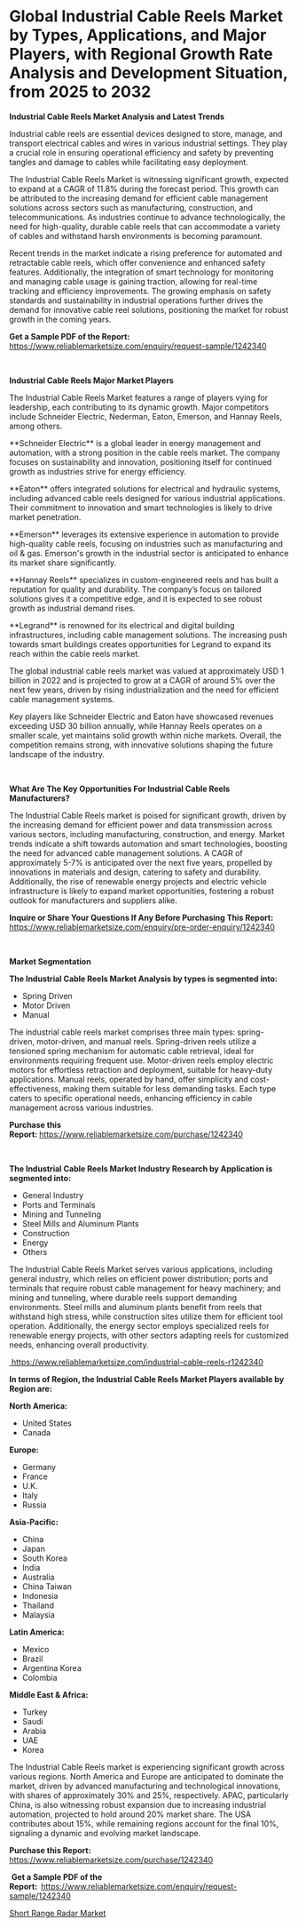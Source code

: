 <p><h1>Global Industrial Cable Reels Market by Types, Applications, and Major Players, with Regional Growth Rate Analysis and Development Situation, from 2025 to 2032</h1></p><p><strong>Industrial Cable Reels Market Analysis and Latest Trends</strong></p>
<p><p>Industrial cable reels are essential devices designed to store, manage, and transport electrical cables and wires in various industrial settings. They play a crucial role in ensuring operational efficiency and safety by preventing tangles and damage to cables while facilitating easy deployment.</p><p>The Industrial Cable Reels Market is witnessing significant growth, expected to expand at a CAGR of 11.8% during the forecast period. This growth can be attributed to the increasing demand for efficient cable management solutions across sectors such as manufacturing, construction, and telecommunications. As industries continue to advance technologically, the need for high-quality, durable cable reels that can accommodate a variety of cables and withstand harsh environments is becoming paramount.</p><p>Recent trends in the market indicate a rising preference for automated and retractable cable reels, which offer convenience and enhanced safety features. Additionally, the integration of smart technology for monitoring and managing cable usage is gaining traction, allowing for real-time tracking and efficiency improvements. The growing emphasis on safety standards and sustainability in industrial operations further drives the demand for innovative cable reel solutions, positioning the market for robust growth in the coming years.</p></p>
<p><strong>Get a Sample PDF of the Report:&nbsp;</strong> <a href="https://www.reliablemarketsize.com/enquiry/request-sample/1242340?utm_campaign=1845&utm_medium=2&utm_source=Github&utm_content=ia&utm_term=21022025&utm_id=industrial-cable-reels">https://www.reliablemarketsize.com/enquiry/request-sample/1242340</a></p>
<p>&nbsp;</p>
<p><strong>Industrial Cable Reels Major Market Players</strong></p>
<p><p>The Industrial Cable Reels Market features a range of players vying for leadership, each contributing to its dynamic growth. Major competitors include Schneider Electric, Nederman, Eaton, Emerson, and Hannay Reels, among others.</p><p>**Schneider Electric** is a global leader in energy management and automation, with a strong position in the cable reels market. The company focuses on sustainability and innovation, positioning itself for continued growth as industries strive for energy efficiency.</p><p>**Eaton** offers integrated solutions for electrical and hydraulic systems, including advanced cable reels designed for various industrial applications. Their commitment to innovation and smart technologies is likely to drive market penetration.</p><p>**Emerson** leverages its extensive experience in automation to provide high-quality cable reels, focusing on industries such as manufacturing and oil & gas. Emerson's growth in the industrial sector is anticipated to enhance its market share significantly.</p><p>**Hannay Reels** specializes in custom-engineered reels and has built a reputation for quality and durability. The company’s focus on tailored solutions gives it a competitive edge, and it is expected to see robust growth as industrial demand rises.</p><p>**Legrand** is renowned for its electrical and digital building infrastructures, including cable management solutions. The increasing push towards smart buildings creates opportunities for Legrand to expand its reach within the cable reels market.</p><p>The global industrial cable reels market was valued at approximately USD 1 billion in 2022 and is projected to grow at a CAGR of around 5% over the next few years, driven by rising industrialization and the need for efficient cable management systems.</p><p>Key players like Schneider Electric and Eaton have showcased revenues exceeding USD 30 billion annually, while Hannay Reels operates on a smaller scale, yet maintains solid growth within niche markets. Overall, the competition remains strong, with innovative solutions shaping the future landscape of the industry.</p></p>
<p>&nbsp;</p>
<p><strong>What Are The Key Opportunities For Industrial Cable Reels Manufacturers?</strong></p>
<p><p>The Industrial Cable Reels market is poised for significant growth, driven by the increasing demand for efficient power and data transmission across various sectors, including manufacturing, construction, and energy. Market trends indicate a shift towards automation and smart technologies, boosting the need for advanced cable management solutions. A CAGR of approximately 5-7% is anticipated over the next five years, propelled by innovations in materials and design, catering to safety and durability. Additionally, the rise of renewable energy projects and electric vehicle infrastructure is likely to expand market opportunities, fostering a robust outlook for manufacturers and suppliers alike.</p></p>
<p><strong>Inquire or Share Your Questions If Any Before Purchasing This Report:</strong> <a href="https://www.reliablemarketsize.com/enquiry/pre-order-enquiry/1242340?utm_campaign=1845&utm_medium=2&utm_source=Github&utm_content=ia&utm_term=21022025&utm_id=industrial-cable-reels">https://www.reliablemarketsize.com/enquiry/pre-order-enquiry/1242340</a></p>
<p>&nbsp;</p>
<p><strong>Market Segmentation</strong></p>
<p><strong>The Industrial Cable Reels Market Analysis by types is segmented into:</strong></p>
<p><ul><li>Spring Driven</li><li>Motor Driven</li><li>Manual</li></ul></p>
<p><p>The industrial cable reels market comprises three main types: spring-driven, motor-driven, and manual reels. Spring-driven reels utilize a tensioned spring mechanism for automatic cable retrieval, ideal for environments requiring frequent use. Motor-driven reels employ electric motors for effortless retraction and deployment, suitable for heavy-duty applications. Manual reels, operated by hand, offer simplicity and cost-effectiveness, making them suitable for less demanding tasks. Each type caters to specific operational needs, enhancing efficiency in cable management across various industries.</p></p>
<p><strong>Purchase this Report:&nbsp;</strong><a href="https://www.reliablemarketsize.com/purchase/1242340?utm_campaign=1845&utm_medium=2&utm_source=Github&utm_content=ia&utm_term=21022025&utm_id=industrial-cable-reels">https://www.reliablemarketsize.com/purchase/1242340</a></p>
<p>&nbsp;</p>
<p><strong>The Industrial Cable Reels Market Industry Research by Application is segmented into:</strong></p>
<p><ul><li>General Industry</li><li>Ports and Terminals</li><li>Mining and Tunneling</li><li>Steel Mills and Aluminum Plants</li><li>Construction</li><li>Energy</li><li>Others</li></ul></p>
<p><p>The Industrial Cable Reels Market serves various applications, including general industry, which relies on efficient power distribution; ports and terminals that require robust cable management for heavy machinery; and mining and tunneling, where durable reels support demanding environments. Steel mills and aluminum plants benefit from reels that withstand high stress, while construction sites utilize them for efficient tool operation. Additionally, the energy sector employs specialized reels for renewable energy projects, with other sectors adapting reels for customized needs, enhancing overall productivity.</p></p>
<p><a href="https://www.reliablemarketsize.com/industrial-cable-reels-r1242340?utm_campaign=1845&utm_medium=2&utm_source=Github&utm_content=ia&utm_term=21022025&utm_id=industrial-cable-reels">&nbsp;https://www.reliablemarketsize.com/industrial-cable-reels-r1242340</a></p>
<p><strong>In terms of Region, the Industrial Cable Reels Market Players available by Region are:</strong></p>
<p>
    <p> <strong> North America: </strong>
        <ul>
            <li>United States</li>
            <li>Canada</li>
        </ul>
        </p> 
    <p> <strong> Europe: </strong>
        <ul>
            <li>Germany</li>
            <li>France</li>
            <li>U.K.</li>
            <li>Italy</li>
            <li>Russia</li>
        </ul>
        </p> 
    <p> <strong> Asia-Pacific: </strong>
        <ul>
            <li>China</li>
            <li>Japan</li>
            <li>South Korea</li>
            <li>India</li>
            <li>Australia</li>
            <li>China Taiwan</li>
            <li>Indonesia</li>
            <li>Thailand</li>
            <li>Malaysia</li>
        </ul>
        </p> 
    <p> <strong> Latin America: </strong>
        <ul>
            <li>Mexico</li>
            <li>Brazil</li>
            <li>Argentina Korea</li>
            <li>Colombia</li>
        </ul>
        </p> 
    <p> <strong> Middle East & Africa: </strong>
        <ul>
            <li>Turkey</li>
            <li>Saudi</li>
            <li>Arabia</li>
            <li>UAE</li>
            <li>Korea</li>
        </ul>
    </p>
    </p>
<p><p>The Industrial Cable Reels market is experiencing significant growth across various regions. North America and Europe are anticipated to dominate the market, driven by advanced manufacturing and technological innovations, with shares of approximately 30% and 25%, respectively. APAC, particularly China, is also witnessing robust expansion due to increasing industrial automation, projected to hold around 20% market share. The USA contributes about 15%, while remaining regions account for the final 10%, signaling a dynamic and evolving market landscape.</p></p>
<p><strong>Purchase this Report: </strong><a href="https://www.reliablemarketsize.com/purchase/1242340?utm_campaign=1845&utm_medium=2&utm_source=Github&utm_content=ia&utm_term=21022025&utm_id=industrial-cable-reels">https://www.reliablemarketsize.com/purchase/1242340</a></p>
<p>&nbsp;<strong>Get a Sample PDF of the Report:&nbsp;&nbsp;</strong><a href="https://www.reliablemarketsize.com/enquiry/request-sample/1242340?utm_campaign=1845&utm_medium=2&utm_source=Github&utm_content=ia&utm_term=21022025&utm_id=industrial-cable-reels">https://www.reliablemarketsize.com/enquiry/request-sample/1242340</a></p>
<p><strong></strong></p>
<p><p><a href="https://github.com/groszsaoudrd/Market-Research-Report-List-1/blob/main/short-range-radar-market.md?utm_campaign=1845&utm_medium=2&utm_source=Github&utm_content=ia&utm_term=21022025&utm_id=industrial-cable-reels">Short Range Radar Market</a></p></p>